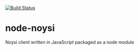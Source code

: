 [![Build Status](https://travis-ci.org/JavierRodriguez78/node-noysi.svg?branch=master)](https://travis-ci.org/JavierRodriguez78/node-noysi)

# node-noysi
Noysi client written in JavaScript packaged as a node module
